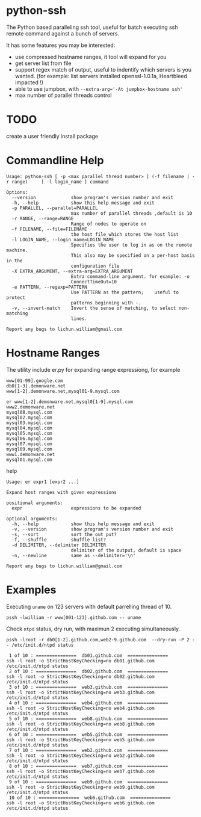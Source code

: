 python-ssh
==========

The Python based paralleling ssh tool, useful for batch executing ssh remote command against a bunch of servers.

It has some features you may be interested:
* use compressed hostname ranges, it tool will expand for you
* get server list from file
* support regex match of output, useful to indentify which servers is you wanted. (for example: list servers installed openssl-1.0.1a, Heartbleed impacted !) 
* able to use jumpbox, with ```--extra-arg='-At jumpbox-hostname ssh'```
* max number of parallel threads control


TODO
==========
create a user friendly install package


Commandline Help
==========

```
Usage: python-ssh [ -p <max parallel thread number> ] (-f filename | -r range)     [ -l login_name ] command

Options:
  --version             show program's version number and exit
  -h, --help            show this help message and exit
  -p PARALLEL, --parallel=PARALLEL
                        max number of parallel threads ,default is 10
  -r RANGE, --range=RANGE
                        Range of nodes to operate on
  -f FILENAME, --file=FILENAME
                        the host file which stores the host list
  -l LOGIN_NAME, --login_name=LOGIN_NAME
                        Specifies the user to log in as on the remote machine.
                        This also may be specified on a per-host basis in the
                        configuration file
  -X EXTRA_ARGUMENT, --extra-arg=EXTRA_ARGUMENT
                        Extra command-line argument. for example: -o
                        ConnectTimeOut=10
  -e PATTERN, --regexp=PATTERN
                        Use PATTERN as the pattern;    useful to protect
                        patterns beginning with -.
  -v, --invert-match    Invert the sense of matching, to select non-matching
                        lines.

Report any bugs to lichun.william@gmail.com
```

Hostname Ranges
============
The utility include er.py for expanding range expressiong, for example
```
www[01-99].google.com
db0[1-3].demonware.net
www[1-2].demonware.net,mysql01-9.mysql.com
```

```
er www[1-2].demonware.net,mysql0[1-9].mysql.com
www2.demonware.net
mysql08.mysql.com
mysql02.mysql.com
mysql03.mysql.com
mysql04.mysql.com
mysql05.mysql.com
mysql06.mysql.com
mysql07.mysql.com
mysql09.mysql.com
www1.demonware.net
mysql01.mysql.com
```

help
```
Usage: er expr1 [expr2 ...]

Expand host ranges with given expressions

positional arguments:
  expr                  expressions to be expanded

optional arguments:
  -h, --help            show this help message and exit
  -v, --version         show program's version number and exit
  -s, --sort            sort the out put?
  -f, --shuffle         shuffle list?
  -d DELIMITER, --delimiter DELIMITER
                        delimiter of the output, default is space
  -n, --newline         same as --delimiter='\n'

Report any bugs to lichun.william@gmail.com
```

Examples
============
Executing ```uname``` on 123 servers with default parrelling thread of 10.

```pssh -lwilliam -r www[001-123].github.com -- uname```

Check ```ntpd``` status, dry run, with maximun 2 executing simultaneously.

```pssh -lroot -r db0[1-2].github.com,web2-9.github.com  --dry-run -P 2 -- /etc/init.d/ntpd status```

```
 1 of 10 : ===============  db01.github.com  ===============
ssh -l root -o StrictHostKeyChecking=no db01.github.com /etc/init.d/ntpd status
 2 of 10 : ===============  db02.github.com  ===============
ssh -l root -o StrictHostKeyChecking=no db02.github.com /etc/init.d/ntpd status
 3 of 10 : ===============  web3.github.com  ===============
ssh -l root -o StrictHostKeyChecking=no web3.github.com /etc/init.d/ntpd status
 4 of 10 : ===============  web4.github.com  ===============
ssh -l root -o StrictHostKeyChecking=no web4.github.com /etc/init.d/ntpd status
 5 of 10 : ===============  web8.github.com  ===============
ssh -l root -o StrictHostKeyChecking=no web8.github.com /etc/init.d/ntpd status
 6 of 10 : ===============  web5.github.com  ===============
ssh -l root -o StrictHostKeyChecking=no web5.github.com /etc/init.d/ntpd status
 7 of 10 : ===============  web2.github.com  ===============
ssh -l root -o StrictHostKeyChecking=no web2.github.com /etc/init.d/ntpd status
 8 of 10 : ===============  web7.github.com  ===============
ssh -l root -o StrictHostKeyChecking=no web7.github.com /etc/init.d/ntpd status
 9 of 10 : ===============  web9.github.com  ===============
ssh -l root -o StrictHostKeyChecking=no web9.github.com /etc/init.d/ntpd status
 10 of 10 : ===============  web6.github.com  ===============
ssh -l root -o StrictHostKeyChecking=no web6.github.com /etc/init.d/ntpd status
```
